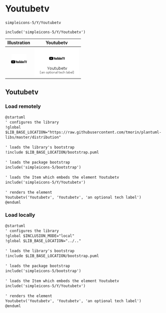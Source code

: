# Youtubetv


```text
simpleicons-5/Y/Youtubetv
```

```text
include('simpleicons-5/Y/Youtubetv')
```



| Illustration | Youtubetv |
| :---: | :---: |
| ![illustration for Illustration](../../simpleicons-5/Y/Youtubetv.png) | ![illustration for Youtubetv](../../simpleicons-5/Y/Youtubetv.Local.png) |




## Youtubetv

### Load remotely
```plantuml
@startuml
' configures the library
!global $LIB_BASE_LOCATION="https://raw.githubusercontent.com/tmorin/plantuml-libs/master/distribution"

' loads the library's bootstrap
!include $LIB_BASE_LOCATION/bootstrap.puml

' loads the package bootstrap
include('simpleicons-5/bootstrap')

' loads the Item which embeds the element Youtubetv
include('simpleicons-5/Y/Youtubetv')

' renders the element
Youtubetv('Youtubetv', 'Youtubetv', 'an optional tech label')
@enduml
```

### Load locally
```plantuml
@startuml
' configures the library
!global $INCLUSION_MODE="local"
!global $LIB_BASE_LOCATION="../.."

' loads the library's bootstrap
!include $LIB_BASE_LOCATION/bootstrap.puml

' loads the package bootstrap
include('simpleicons-5/bootstrap')

' loads the Item which embeds the element Youtubetv
include('simpleicons-5/Y/Youtubetv')

' renders the element
Youtubetv('Youtubetv', 'Youtubetv', 'an optional tech label')
@enduml
```

